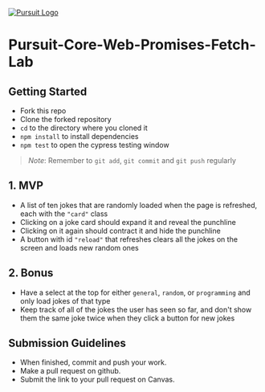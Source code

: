 [![Pursuit Logo](https://avatars1.githubusercontent.com/u/5825944?s=200&v=4)](https://pursuit.org)

# Pursuit-Core-Web-Promises-Fetch-Lab

## Getting Started

- Fork this repo
- Clone the forked repository
- `cd` to the directory where you cloned it
- `npm install` to install dependencies
- `npm test` to open the cypress testing window

> _Note_: Remember to `git add`, `git commit` and `git push` regularly

## 1. MVP

- A list of ten jokes that are randomly loaded when the page is refreshed, each with the `"card"` class
- Clicking on a joke card should expand it and reveal the punchline
- Clicking on it again should contract it and hide the punchline
- A button with id `"reload"` that refreshes clears all the jokes on the screen and loads new random ones

## 2. Bonus

- Have a select at the top for either `general`, `random`, or `programming` and only load jokes of that type
- Keep track of all of the jokes the user has seen so far, and don't show them the same joke twice when they click a button for new jokes

## Submission Guidelines

- When finished, commit and push your work.
- Make a pull request on github.
- Submit the link to your pull request on Canvas.
